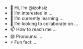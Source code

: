- 👋 Hi, I’m @izohsiz
- 👀 I’m interested in ...
- 🌱 I’m currently learning ...
- 💞️ I’m looking to collaborate on ...
- 📫 How to reach me ...
- 😄 Pronouns: ...
- ⚡ Fun fact: ...

<!---
izohsiz/izohsiz is a ✨ special ✨ repository because its `README.md` (this file) appears on your GitHub profile.
You can click the Preview link to take a look at your changes.
--->
